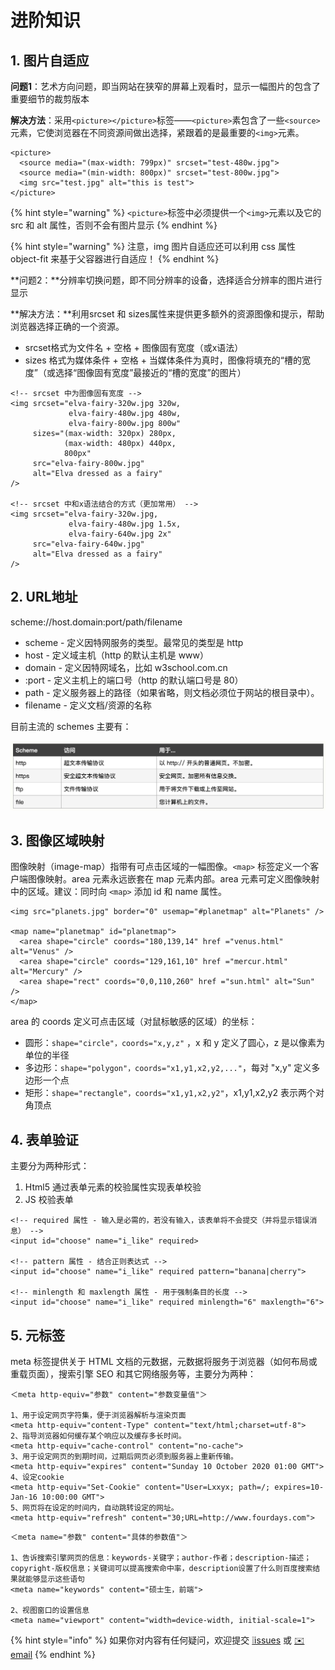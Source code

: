 # 进阶知识

## 1. 图片自适应

**问题1**：艺术方向问题，即当网站在狭窄的屏幕上观看时，显示一幅图片的包含了重要细节的裁剪版本

**解决方法**：采用`<picture></picture>`标签——`<picture>`素包含了一些`<source>`元素，它使浏览器在不同资源间做出选择，紧跟着的是最重要的`<img>`元素。

```markup
<picture>
  <source media="(max-width: 799px)" srcset="test-480w.jpg">
  <source media="(min-width: 800px)" srcset="test-800w.jpg">
  <img src="test.jpg" alt="this is test">
</picture>
```

{% hint style="warning" %}
`<picture>`标签中必须提供一个`<img>`元素以及它的 src 和 alt 属性，否则不会有图片显示
{% endhint %}

{% hint style="warning" %}
注意，img 图片自适应还可以利用 css 属性 object-fit 来基于父容器进行自适应！
{% endhint %}

**问题2：**分辨率切换问题，即不同分辨率的设备，选择适合分辨率的图片进行显示

**解决方法：**利用srcset 和 sizes属性来提供更多额外的资源图像和提示，帮助浏览器选择正确的一个资源。

* srcset格式为文件名 + 空格 + 图像固有宽度（或x语法）
* sizes 格式为媒体条件 + 空格 + 当媒体条件为真时，图像将填充的“槽的宽度”（或选择“图像固有宽度”最接近的“槽的宽度”的图片）

```markup
<!-- srcset 中为图像固有宽度 -->
<img srcset="elva-fairy-320w.jpg 320w,
             elva-fairy-480w.jpg 480w,
             elva-fairy-800w.jpg 800w"
     sizes="(max-width: 320px) 280px,
            (max-width: 480px) 440px,
            800px"
     src="elva-fairy-800w.jpg" 
     alt="Elva dressed as a fairy"
/>

<!-- srcset 中和x语法结合的方式（更加常用） -->
<img srcset="elva-fairy-320w.jpg,
             elva-fairy-480w.jpg 1.5x,
             elva-fairy-640w.jpg 2x"
     src="elva-fairy-640w.jpg" 
     alt="Elva dressed as a fairy"
/>
```

## 2. URL地址

 scheme://host.domain:port/path/filename

* scheme - 定义因特网服务的类型。最常见的类型是 http
* host - 定义域主机（http 的默认主机是 www）
* domain - 定义因特网域名，比如 w3school.com.cn
* :port - 定义主机上的端口号（http 的默认端口号是 80）
* path - 定义服务器上的路径（如果省略，则文档必须位于网站的根目录中）。
* filename - 定义文档/资源的名称

目前主流的 schemes 主要有：

![](../.gitbook/assets/scheme.png)

## 3. 图像区域映射

图像映射（image-map）指带有可点击区域的一幅图像。`<map>` 标签定义一个客户端图像映射。area 元素永远嵌套在 map 元素内部。area 元素可定义图像映射中的区域。建议：同时向 `<map>` 添加 id 和 name 属性。

```markup
<img src="planets.jpg" border="0" usemap="#planetmap" alt="Planets" />

<map name="planetmap" id="planetmap">
  <area shape="circle" coords="180,139,14" href ="venus.html" alt="Venus" />
  <area shape="circle" coords="129,161,10" href ="mercur.html" alt="Mercury" />
  <area shape="rect" coords="0,0,110,260" href ="sun.html" alt="Sun" />
</map>
```

area 的 coords 定义可点击区域（对鼠标敏感的区域）的坐标：

* 圆形：`shape="circle"，coords="x,y,z"` ，x 和 y 定义了圆心，z 是以像素为单位的半径
* 多边形：`shape="polygon"，coords="x1,y1,x2,y2,..."`，每对 "x,y" 定义多边形一个点
* 矩形：`shape="rectangle"，coords="x1,y1,x2,y2"`，x1,y1,x2,y2 表示两个对角顶点

## 4. 表单验证

主要分为两种形式：

1. Html5 通过表单元素的校验属性实现表单校验
2. JS 校验表单

```markup
<!-- required 属性 - 输入是必需的，若没有输入，该表单将不会提交（并将显示错误消息） -->
<input id="choose" name="i_like" required>

<!-- pattern 属性 - 结合正则表达式 -->
<input id="choose" name="i_like" required pattern="banana|cherry">

<!-- minlength 和 maxlength 属性 - 用于强制条目的长度 -->
<input id="choose" name="i_like" required minlength="6" maxlength="6">
```

## 5. 元标签

meta 标签提供关于 HTML 文档的元数据，元数据将服务于浏览器（如何布局或重载页面），搜索引擎 SEO 和其它网络服务等，主要分为两种：

```markup
＜meta http-equiv="参数" content="参数变量值"＞

1、用于设定网页字符集，便于浏览器解析与渲染页面
<meta http-equiv="content-Type" content="text/html;charset=utf-8">
2、指导浏览器如何缓存某个响应以及缓存多长时间。
<meta http-equiv="cache-control" content="no-cache">
3、用于设定网页的到期时间，过期后网页必须到服务器上重新传输。
<meta http-equiv="expires" content="Sunday 10 October 2020 01:00 GMT">
4、设定cookie
<meta http-equiv="Set-Cookie" content="User=Lxxyx; path=/; expires=10-Jan-16 10:00:00 GMT">
5、网页将在设定的时间内，自动跳转设定的网址。
<meta http-equiv="refresh" content="30;URL=http://www.fourdays.com">
```

```markup
＜meta name="参数" content="具体的参数值"＞

1、告诉搜索引擎网页的信息：keywords-关键字；author-作者；description-描述；copyright-版权信息；关键词可以提高搜索命中率，description设置了什么则百度搜索结果就能够显示这些语句
<meta name="keywords" content="硕士生，前端">

2、视图窗口的设置信息
<meta name="viewport" content="width=device-width, initial-scale=1">
```

{% hint style="info" %}
如果你对内容有任何疑问，欢迎提交 [❕issues](https://github.com/MrEnvision/Front-end_learning_notes/issues) 或 [ ✉️ email](mailto:EnvisionShen@gmail.com)
{% endhint %}

